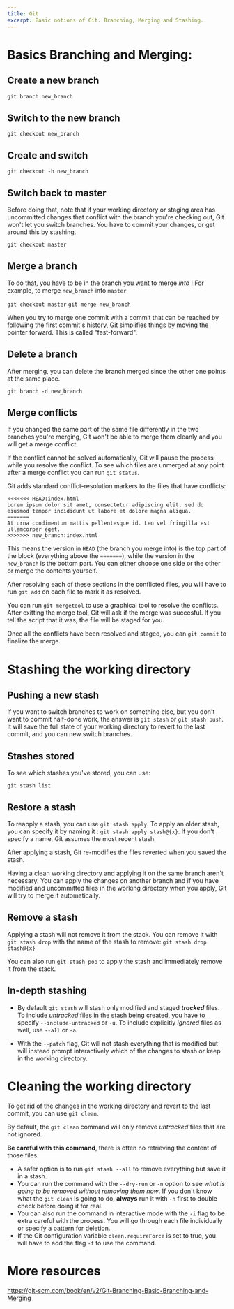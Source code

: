 ```yaml
---
title: Git
excerpt: Basic notions of Git. Branching, Merging and Stashing.
---
```


# Basics Branching and Merging:

## Create a new branch

`git branch new_branch`

## Switch to the new branch

`git checkout new_branch`

## Create and switch

`git checkout -b new_branch`

## Switch back to master

Before doing that, note that if your working directory or staging area has uncommitted changes that conflict with the branch you're checking out, Git won't let you switch branches. 
You have to commit your changes, or get around this by stashing.

`git checkout master`

## Merge a branch

To do that, you have to be in the branch you want to merge *into* ! For example, to merge `new_branch` into `master`

`git checkout master`
`git merge new_branch`

When you try to merge one commit with a commit that can be reached by following the first commit's history, Git simplifies things by moving the pointer forward. This is called "fast-forward".

## Delete a branch

After merging, you can delete the branch merged since the other one points at the same place.

`git branch -d new_branch`

## Merge conflicts

If you changed the same part of the same file differently in the two branches you're merging, Git won't be able to merge them cleanly and you will get a merge conflict.

If the conflict cannot be solved automatically, Git will pause the process while you resolve the conflict. To see which files are unmerged at any point after a merge conflict you can run `git status`.

Git adds standard conflict-resolution markers to the files that have conflicts:

```
<<<<<<< HEAD:index.html
Lorem ipsum dolor sit amet, consectetur adipiscing elit, sed do eiusmod tempor incididunt ut labore et dolore magna aliqua.
=======
At urna condimentum mattis pellentesque id. Leo vel fringilla est ullamcorper eget.
>>>>>>> new_branch:index.html
```

This means the version in `HEAD` (the branch you merge into) is the top part of the block (everything above the `=======`), while the version in the `new_branch` is the bottom part. You can either choose one side or the other or merge the contents yourself.

After resolving each of these sections in the conflicted files, you will have to run `git add` on each file to mark it as resolved.

You can run `git mergetool` to use a graphical tool to resolve the conflicts. After exitting the merge tool, Git will ask if the merge was succesful. If you tell the script that it was, the file will be staged for you.

Once all the conflicts have been resolved and staged, you can `git commit` to finalize the merge.

# Stashing the working directory

## Pushing a new stash

If you want to switch branches to work on something else, but you don't want to commit half-done work, the answer is `git stash` or `git stash push`. It will save the full state of your working directory to revert to the last commit, and you can new switch branches.

## Stashes stored

To see which stashes you've stored, you can use:

`git stash list`

## Restore a stash

To reapply a stash, you can use `git stash apply`. To apply an older stash, you can specify it by naming it : 
`git stash apply stash@{x}`. 
If you don't specify a name, Git assumes the most recent stash.

After applying a stash, Git re-modifies the files reverted when you saved the stash.

Having a clean working directory and applying it on the same branch aren't necessary. You can apply the changes on another branch and if you have modified and uncommitted files in the working directory when you apply, Git will try to merge it automatically.

## Remove a stash

Applying a stash will not remove it from the stack. You can remove it with `git stash drop` with the name of the stash to remove:
`git stash drop stash@{x}`

You can also run `git stash pop` to apply the stash and immediately remove it from the stack.

## In-depth stashing

- By default `git stash` will stash only modified and staged ***tracked*** files. To include *untracked* files in the stash being created, you have to specify `--include-untracked` or `-u`. To include explicitly *ignored* files as well, use `--all` or `-a`.

- With the `--patch` flag, Git will not stash everything that is modified but will instead prompt interactively which of the changes to stash or keep in the working directory.

# Cleaning the working directory

To get rid of the changes in the working directory and revert to the last commit, you can use `git clean`.

By default, the `git clean` command will only remove *untracked* files that are not ignored.

**Be careful with this command**, there is often no retrieving the content of those files.

- A safer option is to run `git stash --all` to remove everything but save it in a stash.
- You can run the command with the `--dry-run` or `-n` option to see *what is going to be removed without removing them now*. If you don't know what the `git clean` is going to do, **always** run it with `-n` first to double check before doing it for real.
- You can also run the command in interactive mode with the `-i` flag to be extra careful with the process. You will go through each file individually or specify a pattern for deletion.
- If the Git configuration variable `clean.requireForce` is set to true, you will have to add the flag `-f` to use the command.

# More resources

https://git-scm.com/book/en/v2/Git-Branching-Basic-Branching-and-Merging